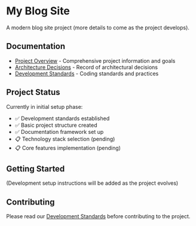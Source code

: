 # My Blog Site

A modern blog site project (more details to come as the project develops).

## Documentation

- [Project Overview](docs/project-overview.md) - Comprehensive project information and goals
- [Architecture Decisions](docs/adr/) - Record of architectural decisions
- [Development Standards](.cursor/rules/development-standards.mdc) - Coding standards and practices

## Project Status

Currently in initial setup phase:
- ✅ Development standards established
- ✅ Basic project structure created
- ✅ Documentation framework set up
- 📋 Technology stack selection (pending)
- 📋 Core features implementation (pending)

## Getting Started

(Development setup instructions will be added as the project evolves)

## Contributing

Please read our [Development Standards](.cursor/rules/development-standards.mdc) before contributing to the project. 